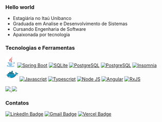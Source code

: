 ### Hello world

- Estagiária no Itaú Unibanco
- Graduada em Analise e Desenvolvimento de Sistemas
- Cursando Engenharia de Software
- Apaixonada por tecnologia

### Tecnologias e Ferramentas

<a href="https://www.linkedin.com/in/gisellebarb/" ><img width="33px" src="https://raw.githubusercontent.com/devicons/devicon/master/icons/java/java-original.svg" alt="Java" /></a>
<a href="https://www.linkedin.com/in/gisellebarb/" ><img width="33px" src="https://gisellebarbosa.vercel.app/assets/images/skills-page/languages/spring-boot.png" alt="Spring Boot" /></a>
<a href="https://www.linkedin.com/in/gisellebarb/" ><img width="33px" src="https://gisellebarbosa.vercel.app/assets/images/skills-page/languages/sqlite.png" alt="SQLite" /></a>
<a href="https://www.linkedin.com/in/gisellebarb/" ><img width="33px" src="https://gisellebarbosa.vercel.app/assets/images/skills-page/languages/postgre.png" alt="PostgreSQL" /></a>
<a href="https://www.linkedin.com/in/gisellebarb/" ><img width="33px" src="https://gisellebarbosa.vercel.app/assets/images/skills-page/languages/git.png" alt="PostgreSQL" /></a>
<a href="https://www.linkedin.com/in/gisellebarb/" ><img width="33px" src="https://seeklogo.com/images/I/insomnia-logo-A35E09EB19-seeklogo.com.png" alt="Insomnia"/></a>
<a href="https://www.linkedin.com/in/gisellebarb/" ><img width="40px" src="https://raw.githubusercontent.com/devicons/devicon/master/icons/docker/docker-original.svg" alt="Docker"/></a>
<a href="https://www.linkedin.com/in/gisellebarb/" ><img width="33px" src="https://gisellebarbosa.vercel.app/assets/images/skills-page/languages/javascript.png" alt="Javascript"/></a>
<a href="https://www.linkedin.com/in/gisellebarb/" ><img width="33px" src="https://gisellebarbosa.vercel.app/assets/images/skills-page/languages/typescript.png" alt="Typescript"/></a>
<a href="https://www.linkedin.com/in/gisellebarb/" ><img width="33px" src="https://gisellebarbosa.vercel.app/assets/images/skills-page/languages/node.png" alt="Node JS"/></a>
<a href="https://www.linkedin.com/in/gisellebarb/" ><img width="33px" src="https://gisellebarbosa.vercel.app/assets/images/skills-page/languages/angular.png" alt="Angular" /></a>
<a href="https://www.linkedin.com/in/gisellebarb/" ><img width="33px" src="https://seeklogo.com/images/R/rxjs-logo-1C13E67498-seeklogo.com.png" alt="RxJS"/></a>

<a href="https://github.com/GiselleBarbosa">
  <img height="165em" src="https://github-readme-stats.vercel.app/api?username=GiselleBarbosa&show_icons=true&theme=gray&include_all_commits=true&count_private=true"/>
  <img height="165em" src="https://github-readme-stats.vercel.app/api/top-langs/?username=GiselleBarbosa&layout=compact&langs_count=7&theme=gray"/>
</a>
  
### Contatos
[![LinkedIn Badge](https://img.shields.io/badge/LinkedIn-0A66C2?logo=linkedin&logoColor=fff&style=for-the-badge)](https://www.linkedin.com/in/gisellebarb/) 
[![Gmail Badge](https://img.shields.io/badge/Gmail-EA4335?logo=gmail&logoColor=fff&style=for-the-badge)](mailto:gisellebarbosadevops@gmail.com) 
[![Vercel Badge](https://img.shields.io/badge/Vercel-000?logo=vercel&logoColor=fff&style=for-the-badge)](https://gisellebarbosa.vercel.app/)
